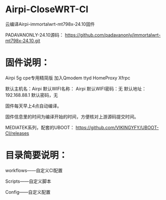 # Airpi-CloseWRT-CI
云编译Airpi-immortalwrt-mt798x-24.10固件

PADAVANONLY-24.10源码：
https://github.com/padavanonly/immortalwrt-mt798x-24.10.git


# 固件说明：

Airpi 5g cpe专用精简版
加入Qmodem ttyd HomeProxy Xfrpc

默认主机名：Airpi
默认WIFI名称： Airpi
默认WIFI密码：无
默认地址：192.168.88.1
默认密码，无

固件每天早上4点自动编译。

固件信息里的时间为编译开始的时间，方便核对上游源码提交时间。

MEDIATEK系列，配套的UBOOT：
https://github.com/VIKINGYFY/UBOOT-CI/releases

# 目录简要说明：

workflows——自定义CI配置

Scripts——自定义脚本

Config——自定义配置
